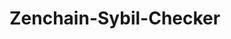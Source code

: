 # Zenchain-Sybil-Checker
<script>
  async function checkSybil() {
    const wallet = document.getElementById('wallet').value;
    if (!wallet) return alert("Masukkan alamat wallet!");

    try {
      // ==== Panggil Dummy API ====
      const response = await fetch(`https://dummyapi.io/sybil-score?address=${wallet}`);
      if (!response.ok) throw new Error("API error");
      const data = await response.json();

      const fakeScore = data.score || 0;  // Ambil score dari API
      document.getElementById('address').innerText = data.address || wallet;
      animateCount(document.getElementById('scoreText'), fakeScore);

      const fill = document.getElementById('riskFill');
      fill.style.width = fakeScore + "%";

      const icon = document.getElementById('icon');
      const riskLabel = document.getElementById('riskLabel');

      if (fakeScore > 70) {
        fill.style.background = "#ef4444";
        icon.innerText = "⚠";
        riskLabel.innerText = "High Risk - This wallet shows high risk patterns for sybil activity.";
      } else if (fakeScore > 40) {
        fill.style.background = "#f59e0b";
        icon.innerText = "⚠";
        riskLabel.innerText = "Medium Risk - This wallet shows moderate risk patterns.";
      } else {
        fill.style.background = "#22c55e";
        icon.innerText = "✔";
        riskLabel.innerText = "Low Risk - This wallet shows low risk patterns.";
      }

      document.getElementById('result').classList.add('show');

    } catch (e) {
      alert("Gagal mengambil data Sybil Score dari API");
      console.error(e);
    }
  }
</script>
